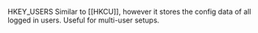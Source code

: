 HKEY_USERS
Similar to [[HKCU]], however it stores the config data of all logged in users. Useful for multi-user setups.